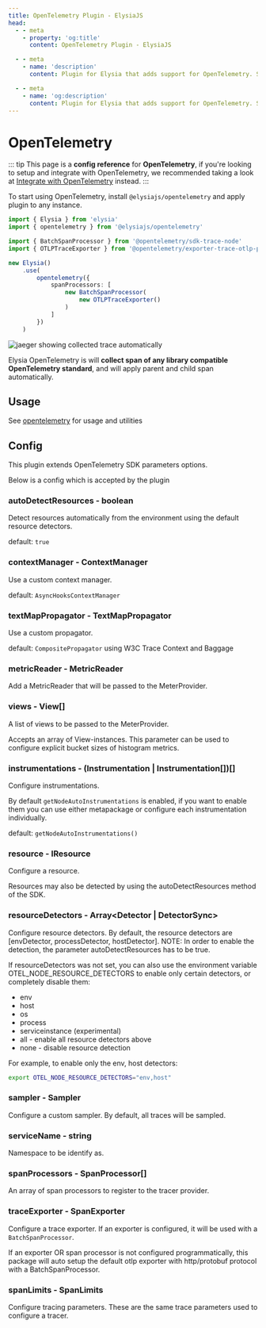 ```yaml
---
title: OpenTelemetry Plugin - ElysiaJS
head:
  - - meta
    - property: 'og:title'
      content: OpenTelemetry Plugin - ElysiaJS

  - - meta
    - name: 'description'
      content: Plugin for Elysia that adds support for OpenTelemetry. Start by installing the plugin with "bun add @elysiajs/opentelemetry".

  - - meta
    - name: 'og:description'
      content: Plugin for Elysia that adds support for OpenTelemetry. Start by installing the plugin with "bun add @elysiajs/opentelemetry".
---
```


# OpenTelemetry

::: tip
This page is a **config reference** for **OpenTelemetry**, if you're looking to setup and integrate with OpenTelemetry, we recommended taking a look at [Integrate with OpenTelemetry](/integrations/opentelemetry) instead.
:::

To start using OpenTelemetry, install `@elysiajs/opentelemetry` and apply plugin to any instance.

```typescript twoslash
import { Elysia } from 'elysia'
import { opentelemetry } from '@elysiajs/opentelemetry'

import { BatchSpanProcessor } from '@opentelemetry/sdk-trace-node'
import { OTLPTraceExporter } from '@opentelemetry/exporter-trace-otlp-proto'

new Elysia()
	.use(
		opentelemetry({
			spanProcessors: [
				new BatchSpanProcessor(
					new OTLPTraceExporter()
				)
			]
		})
	)
```

![jaeger showing collected trace automatically](/blog/elysia-11/jaeger.webp)

Elysia OpenTelemetry is will **collect span of any library compatible OpenTelemetry standard**, and will apply parent and child span automatically.

## Usage
See [opentelemetry](/patterns/opentelemetry) for usage and utilities

## Config
This plugin extends OpenTelemetry SDK parameters options.

Below is a config which is accepted by the plugin

### autoDetectResources - boolean
Detect resources automatically from the environment using the default resource detectors.

default: `true`

### contextManager - ContextManager
Use a custom context manager.

default: `AsyncHooksContextManager`

### textMapPropagator - TextMapPropagator
Use a custom propagator.

default: `CompositePropagator` using W3C Trace Context and Baggage

### metricReader - MetricReader
Add a MetricReader that will be passed to the MeterProvider.

### views - View[]
A list of views to be passed to the MeterProvider.

Accepts an array of View-instances. This parameter can be used to configure explicit bucket sizes of histogram metrics.

### instrumentations - (Instrumentation | Instrumentation[])[]
Configure instrumentations.

By default `getNodeAutoInstrumentations` is enabled, if you want to enable them you can use either metapackage or configure each instrumentation individually.

default: `getNodeAutoInstrumentations()`

### resource - IResource
Configure a resource.

Resources may also be detected by using the autoDetectResources method of the SDK.

### resourceDetectors - Array<Detector | DetectorSync>
Configure resource detectors. By default, the resource detectors are [envDetector, processDetector, hostDetector]. NOTE: In order to enable the detection, the parameter autoDetectResources has to be true.

If resourceDetectors was not set, you can also use the environment variable OTEL_NODE_RESOURCE_DETECTORS to enable only certain detectors, or completely disable them:

- env
- host
- os
- process
- serviceinstance (experimental)
- all - enable all resource detectors above
- none - disable resource detection

For example, to enable only the env, host detectors:

```bash
export OTEL_NODE_RESOURCE_DETECTORS="env,host"
```

### sampler - Sampler
Configure a custom sampler. By default, all traces will be sampled.

### serviceName - string
Namespace to be identify as.

### spanProcessors - SpanProcessor[]
An array of span processors to register to the tracer provider.

### traceExporter - SpanExporter
Configure a trace exporter. If an exporter is configured, it will be used with a `BatchSpanProcessor`.

If an exporter OR span processor is not configured programmatically, this package will auto setup the default otlp exporter with http/protobuf protocol with a BatchSpanProcessor.

### spanLimits - SpanLimits
Configure tracing parameters. These are the same trace parameters used to configure a tracer.
